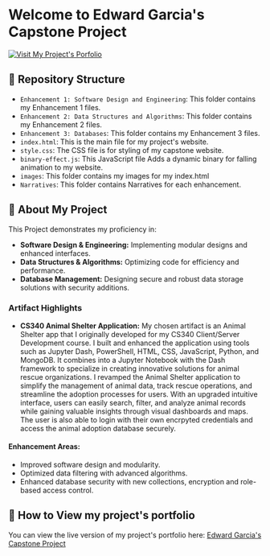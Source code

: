# Welcome to Edward Garcia's Capstone Project

[![Visit My Project's Porfolio](https://img.shields.io/badge/Project-Portfolio-Visit-blue)](https://devopulent.github.io/CS499-Capstone-Project/)

## 📂 Repository Structure

- `Enhancement 1: Software Design and Engineering`: This folder contains my Enhancement 1 files.
- `Enhancement 2: Data Structures and Algorithms`: This folder contains my Enhancement 2 files.
- `Enhancement 3: Databases`: This folder contains my Enhancement 3 files.
- `index.html`: This is the main file for my project's website.
- `style.css`: The CSS file is for styling of my capstone website.
- `binary-effect.js`: This JavaScript file Adds a dynamic binary for falling animation to my website.
- `images`: This folder contains my images for my index.html
- `Narratives`: This folder contains Narratives for each enhancement. 

## 🌟 About My Project

This Project demonstrates my proficiency in:

- **Software Design & Engineering:** Implementing modular designs and enhanced interfaces.
- **Data Structures & Algorithms:** Optimizing code for efficiency and performance.
- **Database Management:** Designing secure and robust data storage solutions with security additions.

### Artifact Highlights

- **CS340 Animal Shelter Application:** My chosen artifact is an Animal Shelter app that I originally developed for my CS340 Client/Server Development course. I built and enhanced the application using tools such as Jupyter Dash, PowerShell, HTML, CSS, JavaScript, Python, and MongoDB. It combines into a Jupyter Notebook with the Dash framework to specialize in creating innovative solutions for animal rescue organizations. I revamped the Animal Shelter application to simplify the management of animal data, track rescue operations, and streamline the adoption processes for users. With an upgraded intuitive interface, users can easily search, filter, and analyze animal records while gaining valuable insights through visual dashboards and maps. The user is also able to login with their own encrpyted credentials and access the animal adoption database securely.

#### Enhancement Areas:
- Improved software design and modularity.
- Optimized data filtering with advanced algorithms.
- Enhanced database security with new collections, encryption and role-based access control.

## 🚀 How to View my project's portfolio

You can view the live version of my project's portfolio here: [Edward Garcia's Capstone Project](https://devopulent.github.io/CS499-Capstone-Project/)


<!--
This is a ✨ _special_ ✨ repository because its `README.md` (this file) appears on your GitHub profile.

Here are some ideas to get you started:

- 🔭 I’m currently working on ...
- 🌱 I’m currently learning ...
- 👯 I’m looking to collaborate on ...
- 🤔 I’m looking for help with ...
- 💬 Ask me about ...
- 📫 How to reach me: ...
- 😄 Pronouns: ...
- ⚡ Fun fact: ...
-->

